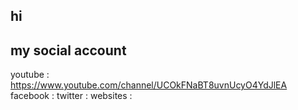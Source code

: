 ## hi
## my social account
youtube : https://www.youtube.com/channel/UCOkFNaBT8uvnUcyO4YdJlEA
facebook : 
twitter : 
websites : 
